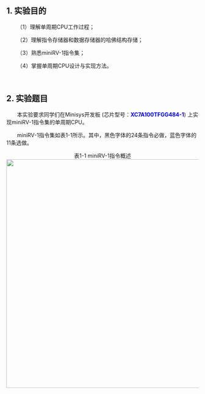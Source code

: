 ## 1. 实验目的

&emsp;&emsp;（1）理解单周期CPU工作过程；

&emsp;&emsp;（2）理解指令存储器和数据存储器的哈佛结构存储；

&emsp;&emsp;（3）熟悉miniRV-1指令集；

&emsp;&emsp;（4）掌握单周期CPU设计与实现方法。

&emsp;&emsp;

## 2. 实验题目

&emsp;&emsp;本实验要求同学们在Minisys开发板 (芯片型号：<font color = blue>**XC7A100TFGG484-1**</font>) 上实现miniRV-1指令集的单周期CPU。

&emsp;&emsp;miniRV-1指令集如表1-1所示。其中，黑色字体的24条指令必做，蓝色字体的11条选做。

<center>表1-1 miniRV-1指令概述</center>
<center><img src = "../assets/1-1.png" width = 600></center>
